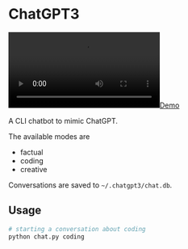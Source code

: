 # ChatGPT3

[![Demo](./chatgpt3.webm)](./chatgpt3.webm)


A CLI chatbot to mimic ChatGPT.

The available modes are

- factual
- coding
- creative

Conversations are saved to `~/.chatgpt3/chat.db`.

## Usage

```sh
# starting a conversation about coding
python chat.py coding
```
